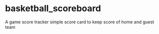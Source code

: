 # basketball_scoreboard
A game score tracker
simple score card to keep score of home and guest team
